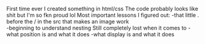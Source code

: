 First time ever I created something in html/css 
The code probably looks like shit but I'm so fkn proud lol 
Most important lessons I figured out: 
-that little . before the / in the src that makes an image work  
-beginning to understand nesting 
Still completely lost when it comes to 
-what position is and what it does 
-what display is and what it does
